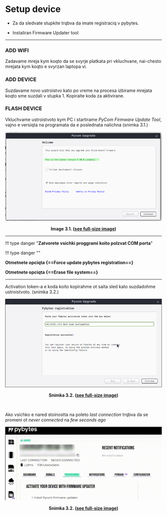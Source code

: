 # Setup device

* Za da sledvate stupkite trqbva da imate registraciq v pybytes.

* Instaliran Firmware Updater tool

------



### ADD WIFI

Zadavame mreja kym koqto da se svyrje platkata pri vkluchvane, nai-chesto mrejata kym koqto e svyrzan laptopa vi.



### ADD DEVICE

Suzdavame novo ustroistvo kato po vreme na procesa izbirame mrejata koqto sme suzdali v stupka 1. Kopiraite koda za aktivirane.

<!-- **<p style="text-align: center;"> ![import-from-vcs.png](/img/ref-token.png) </p>** **<p style="text-align: center;"> Image 3.1. (<a href="/img/ref-token.png">see full-size image</a>) </p>** -->



### FLASH DEVICE

Vkluchvame ustroistvoto kym PC i startirame _PyCom Firmware Update Tool_, vajno e versiqta na programata da e poslednata nalichna (snimka 3.1.) 

**<p style="text-align: center;"> ![pycomflasher.png](assets/images/pycomflasher.png) </p>** **<p style="text-align: center;"> Image 3.1. (<a href="../assets/images/pycomflasher.png">see full-size image</a>) </p>**

------



<!--Text can be {--deleted--} and replacement text {++added++}. This can also be combined into {~~one~>a single~~} operation. {==Highlighting==} is also possible {>>and comments can be added inline<<}. {== Formatting can also be applied to blocks, by putting the opening and closing tags on separate lines and adding new lines between the tags and the content. ==}-->





!!! type danger "**Zatvorete vsichki proggrami koito polzvat COM porta**"

!!! type danger ""

**Otmetnete opciqta {==Force update pybytes registration==}**

**Otmetnete opciqta {==Erase file system==}**

------

Activation token-a e koda koito kopirahme ot saita sled kato suzdadohme ustroistvoto. (snimka 3.2.)

**<p style="text-align: center;"> ![pybytes-reg.png](assets/images/pybytes-reg.png) </p>** **<p style="text-align: center;"> Snimka 3.2. (<a href="../assets/images/pybytes-reg.png">see full-size image</a>) </p>** <br />

Ako vsichko e nared stoinostta na poleto _last connection_ trqbva da se promeni ot _never connected_ na _few seconds ago_

**<p style="text-align: center;"> ![connection-ok.gif](assets/videos/connection-ok.gif) </p>** **<p style="text-align: center;"> Snimka 3.2. (<a href="../assets/videos/connection-ok.gif">see full-size image</a>) </p>**